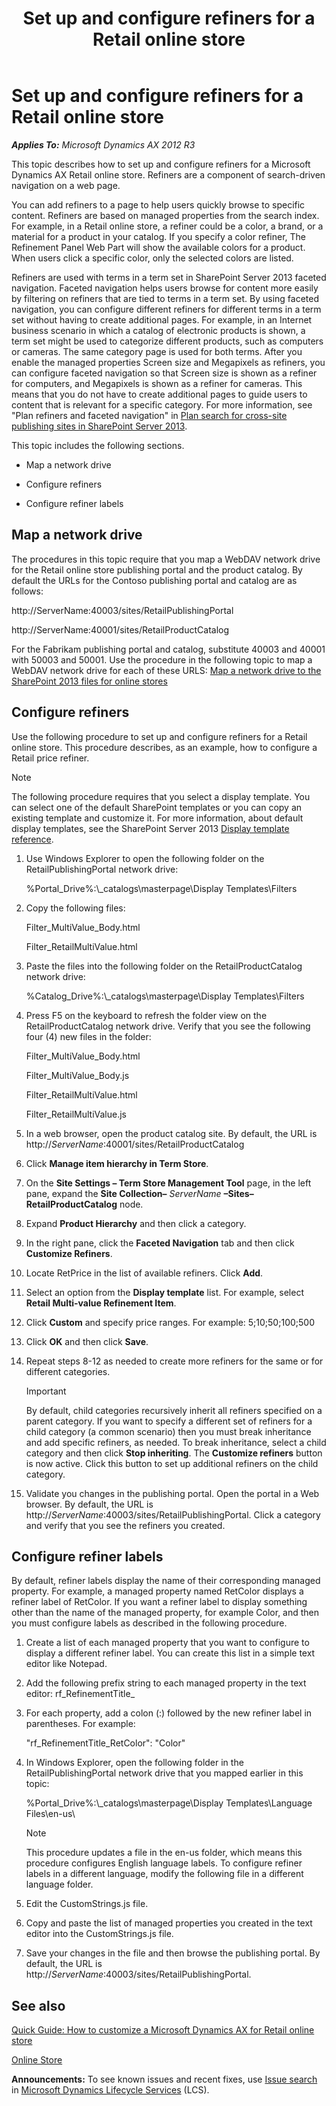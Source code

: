 ﻿---
title: Set up and configure refiners for a Retail online store
TOCTitle: Set up and configure refiners
ms:assetid: f1a86608-4949-4a3b-8e0a-e373030f8f43
ms:mtpsurl: https://technet.microsoft.com/en-us/library/Dn458951(v=AX.60)
ms:contentKeyID: 59326703
ms.date: 05/18/2015
mtps_version: v=AX.60
---

# Set up and configure refiners for a Retail online store 


_**Applies To:** Microsoft Dynamics AX 2012 R3_

This topic describes how to set up and configure refiners for a Microsoft Dynamics AX Retail online store. Refiners are a component of search-driven navigation on a web page.

You can add refiners to a page to help users quickly browse to specific content. Refiners are based on managed properties from the search index. For example, in a Retail online store, a refiner could be a color, a brand, or a material for a product in your catalog. If you specify a color refiner, The Refinement Panel Web Part will show the available colors for a product. When users click a specific color, only the selected colors are listed.

Refiners are used with terms in a term set in SharePoint Server 2013 faceted navigation. Faceted navigation helps users browse for content more easily by filtering on refiners that are tied to terms in a term set. By using faceted navigation, you can configure different refiners for different terms in a term set without having to create additional pages. For example, in an Internet business scenario in which a catalog of electronic products is shown, a term set might be used to categorize different products, such as computers or cameras. The same category page is used for both terms. After you enable the managed properties Screen size and Megapixels as refiners, you can configure faceted navigation so that Screen size is shown as a refiner for computers, and Megapixels is shown as a refiner for cameras. This means that you do not have to create additional pages to guide users to content that is relevant for a specific category. For more information, see "Plan refiners and faceted navigation" in [Plan search for cross-site publishing sites in SharePoint Server 2013](http://go.microsoft.com/fwlink/?linkid=325273).

This topic includes the following sections.

  - Map a network drive

  - Configure refiners

  - Configure refiner labels

## Map a network drive

The procedures in this topic require that you map a WebDAV network drive for the Retail online store publishing portal and the product catalog. By default the URLs for the Contoso publishing portal and catalog are as follows:

http://ServerName:40003/sites/RetailPublishingPortal

http://ServerName:40001/sites/RetailProductCatalog

For the Fabrikam publishing portal and catalog, substitute 40003 and 40001 with 50003 and 50001. Use the procedure in the following topic to map a WebDAV network drive for each of these URLS: [Map a network drive to the SharePoint 2013 files for online stores](map-a-network-drive-to-the-sharepoint-2013-files-for-online-stores.md)

## Configure refiners

Use the following procedure to set up and configure refiners for a Retail online store. This procedure describes, as an example, how to configure a Retail price refiner.


> [!NOTE]
> <P>The following procedure requires that you select a display template. You can select one of the default SharePoint templates or you can copy an existing template and customize it. For more information, about default display templates, see the SharePoint Server 2013&nbsp;<A href="http://go.microsoft.com/fwlink/?linkid=328204">Display template reference</A>.</P>



1.  Use Windows Explorer to open the following folder on the RetailPublishingPortal network drive:
    
    %Portal\_Drive%:\\\_catalogs\\masterpage\\Display Templates\\Filters

2.  Copy the following files:
    
    Filter\_MultiValue\_Body.html
    
    Filter\_RetailMultiValue.html

3.  Paste the files into the following folder on the RetailProductCatalog network drive:
    
    %Catalog\_Drive%:\\\_catalogs\\masterpage\\Display Templates\\Filters

4.  Press F5 on the keyboard to refresh the folder view on the RetailProductCatalog network drive. Verify that you see the following four (4) new files in the folder:
    
    Filter\_MultiValue\_Body.html
    
    Filter\_MultiValue\_Body.js
    
    Filter\_RetailMultiValue.html
    
    Filter\_RetailMultiValue.js

5.  In a web browser, open the product catalog site. By default, the URL is http://*ServerName*:40001/sites/RetailProductCatalog

6.  Click **Manage item hierarchy in Term Store**.

7.  On the **Site Settings – Term Store Management Tool** page, in the left pane, expand the **Site Collection–** *ServerName* **–Sites–RetailProductCatalog** node.

8.  Expand **Product Hierarchy** and then click a category.

9.  In the right pane, click the **Faceted Navigation** tab and then click **Customize Refiners**.

10. Locate RetPrice in the list of available refiners. Click **Add**.

11. Select an option from the **Display template** list. For example, select **Retail Multi-value Refinement Item**.

12. Click **Custom** and specify price ranges. For example: 5;10;50;100;500

13. Click **OK** and then click **Save**.

14. Repeat steps 8-12 as needed to create more refiners for the same or for different categories.
    

    > [!IMPORTANT]
    > <P>By default, child categories recursively inherit all refiners specified on a parent category. If you want to specify a different set of refiners for a child category (a common scenario) then you must break inheritance and add specific refiners, as needed. To break inheritance, select a child category and then click <STRONG>Stop inheriting</STRONG>. The <STRONG>Customize refiners</STRONG> button is now active. Click this button to set up additional refiners on the child category.&nbsp;</P>



15. Validate you changes in the publishing portal. Open the portal in a Web browser. By default, the URL is http://*ServerName*:40003/sites/RetailPublishingPortal. Click a category and verify that you see the refiners you created.

## Configure refiner labels

By default, refiner labels display the name of their corresponding managed property. For example, a managed property named RetColor displays a refiner label of RetColor. If you want a refiner label to display something other than the name of the managed property, for example Color, and then you must configure labels as described in the following procedure.

1.  Create a list of each managed property that you want to configure to display a different refiner label. You can create this list in a simple text editor like Notepad.

2.  Add the following prefix string to each managed property in the text editor: rf\_RefinementTitle\_

3.  For each property, add a colon (:) followed by the new refiner label in parentheses. For example:
    
    "rf\_RefinementTitle\_RetColor": "Color"

4.  In Windows Explorer, open the following folder in the RetailPublishingPortal network drive that you mapped earlier in this topic:
    
    %Portal\_Drive%:\\\_catalogs\\masterpage\\Display Templates\\Language Files\\en-us\\
    

    > [!NOTE]
    > <P>This procedure updates a file in the en-us folder, which means this procedure configures English language labels. To configure refiner labels in a different language, modify the following file in a different language folder.</P>



5.  Edit the CustomStrings.js file.

6.  Copy and paste the list of managed properties you created in the text editor into the CustomStrings.js file.

7.  Save your changes in the file and then browse the publishing portal. By default, the URL is http://*ServerName*:40003/sites/RetailPublishingPortal.

## See also

[Quick Guide: How to customize a Microsoft Dynamics AX for Retail online store](quick-guide-how-to-customize-a-microsoft-dynamics-ax-for-retail-online-store.md)

[Online Store](online-store.md)

  
**Announcements:** To see known issues and recent fixes, use [Issue search](http://go.microsoft.com/fwlink/?linkid=389258) in [Microsoft Dynamics Lifecycle Services](http://go.microsoft.com/fwlink/?linkid=306505) (LCS).

